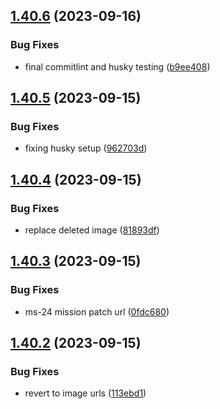 ## [1.40.6](https://github.com/corquaid/international-space-station-APIs/compare/v1.40.5...v1.40.6) (2023-09-16)


### Bug Fixes

* final commitlint and husky testing ([b9ee408](https://github.com/corquaid/international-space-station-APIs/commit/b9ee408358e5c082bbc649e8c54da741a5363330))



## [1.40.5](https://github.com/corquaid/international-space-station-APIs/compare/v1.40.4...v1.40.5) (2023-09-15)


### Bug Fixes

* fixing husky setup ([962703d](https://github.com/corquaid/international-space-station-APIs/commit/962703d465b2520990a743eb4af34ff565364ece))



## [1.40.4](https://github.com/corquaid/international-space-station-APIs/compare/v1.40.3...v1.40.4) (2023-09-15)


### Bug Fixes

* replace deleted image ([81893df](https://github.com/corquaid/international-space-station-APIs/commit/81893dfae815d4877b0621cb94f517067b8e1840))



## [1.40.3](https://github.com/corquaid/international-space-station-APIs/compare/v1.40.2...v1.40.3) (2023-09-15)


### Bug Fixes

* ms-24 mission patch url ([0fdc680](https://github.com/corquaid/international-space-station-APIs/commit/0fdc680668b471613eee568deec4d222697a1130))



## [1.40.2](https://github.com/corquaid/international-space-station-APIs/compare/v1.40.1...v1.40.2) (2023-09-15)


### Bug Fixes

* revert to image urls ([113ebd1](https://github.com/corquaid/international-space-station-APIs/commit/113ebd177437fa77d09efa68ba7e5b31009f7ca6))



